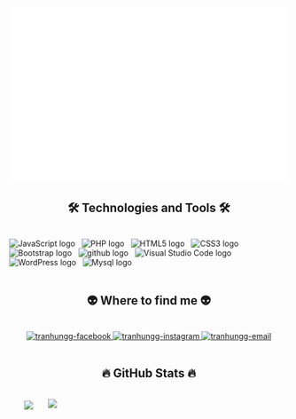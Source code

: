 <!-- Trungquandev -->
<a href="#" target="_blank">
  <img src="tranhung.svg" width="1200" alt="kydao" />
</a>

<h2 align="center">🛠 Technologies and Tools 🛠</h2>
<br>
<!-- https://simpleicons.org/ -->
<span><img src="https://img.shields.io/badge/JavaScript-282C34?logo=javascript&logoColor=F7DF1E" alt="JavaScript logo" title="JavaScript" height="25" /></span>
&nbsp;
<span><img src="https://img.shields.io/badge/PHP-282C34?logo=php&logoColor=777BB4" alt="PHP logo" title="PHP" height="25" /></span>
&nbsp;
<span><img src="https://img.shields.io/badge/HTML5-282C34?logo=html5&logoColor=E34F26" alt="HTML5 logo" title="HTML5" height="25" /></span>
&nbsp;
<span><img src="https://img.shields.io/badge/CSS3-282C34?logo=css3&logoColor=1572B6" alt="CSS3 logo" title="CSS3" height="25" /></span>
&nbsp;
<span><img src="https://img.shields.io/badge/Bootstrap-282C34?logo=bootstrap&logoColor=7952B3" alt="Bootstrap logo" title="Bootstrap" height="25" /></span>
&nbsp;
<span><img src="https://img.shields.io/badge/GitHub-282C34?logo=github&logoColor=181717" alt="github logo" title="git" height="25" /></span>
&nbsp;
<span><img src="https://img.shields.io/badge/VS%20Code-282C34?logo=visual-studio-code&logoColor=007ACC" alt="Visual Studio Code logo" title="Visual Studio Code" height="25" /></span>
&nbsp;
<span><img src="https://img.shields.io/badge/WordPress-282C34?logo=wordPress&logoColor=21759B" alt="WordPress logo" title="WordPress" height="25" /></span>
&nbsp;
<span><img src="https://img.shields.io/badge/MySQL-282C34?logo=mysql&logoColor=4479A1" alt="Mysql logo" title="Mysql" height="25" /></span>
&nbsp;
<br>

<br>

<h2 align="center">👽 Where to find me 👽</h2>
<br>
<!-- https://icons8.com -->
<div align="center">
  <a href="https://www.facebook.com/profile.php?id=100007529986453" target="blank">
    <img src="https://img.icons8.com/bubbles/100/000000/facebook-new.png" alt="tranhungg-facebook" />
  </a>
  
  <a href="https://www.instagram.com/hellotherehmm/" target="blank">
    <img src="https://img.icons8.com/bubbles/100/000000/instagram.png" alt="tranhungg-instagram" />
  </a>
  <a href="mailto:tranhung30012001@gmail.com" target="top">
    <img src="https://img.icons8.com/bubbles/100/000000/apple-mail.png" alt="tranhungg-email" />
  </a>
</div>

<br>

<h2 align="center">🔥 GitHub Stats 🔥</h2>
<br>
<div align=center>
  <a href="#" title="TranHungg">
    <img width="315" align="center" src="https://github-readme-stats.vercel.app/api/top-langs/?username=TranHungg&hide=c%23,powershell,Mathematica,Ruby,Objective-C,Objective-C%2b%2b,Cuda&title_color=61dafb&text_color=ffffff&icon_color=61dafb&bg_color=20232a&langs_count=8&layout=compact&border_color=61dafb&hide_border=true" />
  </a>
  <a href="#" title="TranHungg">
    <img align="right" width="434" src="https://github-readme-stats.vercel.app/api?username=TranHungg&show_icons=true&theme=react&border_color=61dafb&hide_border=true" />
  </a>
</div>
